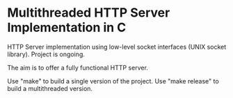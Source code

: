 # Multithreaded HTTP Server Implementation in C
HTTP Server implementation using low-level socket interfaces (UNIX socket library). Project is ongoing.

The aim is to offer a fully functional HTTP server. 

Use "make" to build a single version of the project.
Use "make release" to build a multithreaded version.
